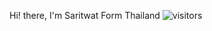 Hi! there, I'm Saritwat Form Thailand
![visitors](https://visitor-badge.glitch.me/badge?page_id=page.id)
